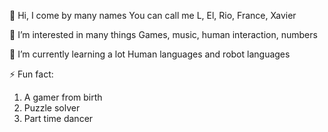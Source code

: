👋 Hi, I come by many names
You can call me L, El, Rio, France, Xavier
 
👀 I’m interested in many things
Games, music, human interaction, numbers

🌱 I’m currently learning a lot
Human languages and robot languages
 
⚡ Fun fact:
1. A gamer from birth
2. Puzzle solver
3. Part time dancer

<!---
fxavsw/fxavsw is a ✨ special ✨ repository because its `README.md` (this file) appears on your GitHub profile.
You can click the Preview link to take a look at your changes.
--->
